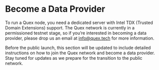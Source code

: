 # Become a Data Provider

To run a Quex node, you need a dedicated server with Intel TDX (Trusted Domain Extensions) support. The Quex network is currently in a permissioned testnet stage, so if you’re interested in becoming a data provider, please drop us an email at info@quex.tech for more information.

Before the public launch, this section will be updated to include detailed instructions on how to join the Quex network and become a data provider. Stay tuned for updates as we prepare for the transition to the public network.
